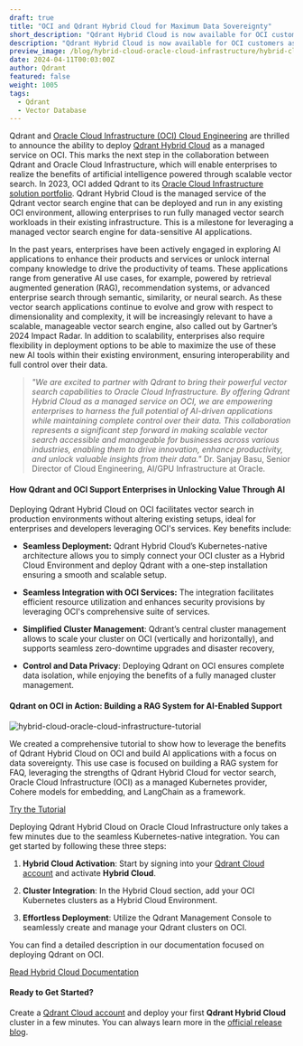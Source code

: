 ```yaml
---
draft: true
title: "OCI and Qdrant Hybrid Cloud for Maximum Data Sovereignty"
short_description: "Qdrant Hybrid Cloud is now available for OCI customers as a managed vector search engine for data-sensitive AI apps." 
description: "Qdrant Hybrid Cloud is now available for OCI customers as a managed vector search engine for data-sensitive AI apps."
preview_image: /blog/hybrid-cloud-oracle-cloud-infrastructure/hybrid-cloud-oracle-cloud-infrastructure.png
date: 2024-04-11T00:03:00Z
author: Qdrant
featured: false
weight: 1005
tags:
  - Qdrant
  - Vector Database
---
```


Qdrant and [Oracle Cloud Infrastructure (OCI) Cloud Engineering](https://www.oracle.com/cloud/) are thrilled to announce the ability to deploy [Qdrant Hybrid Cloud](/hybrid-cloud/) as a managed service on OCI. This marks the next step in the collaboration between Qdrant and Oracle Cloud Infrastructure, which will enable enterprises to realize the benefits of artificial intelligence powered through scalable vector search. In 2023, OCI added Qdrant to its [Oracle Cloud Infrastructure solution portfolio](https://blogs.oracle.com/cloud-infrastructure/post/vecto-database-qdrant-support-oci-kubernetes). Qdrant Hybrid Cloud is the managed service of the Qdrant vector search engine that can be deployed and run in any existing OCI environment, allowing enterprises to run fully managed vector search workloads in their existing infrastructure. This is a milestone for leveraging a managed vector search engine for data-sensitive AI applications.

In the past years, enterprises have been actively engaged in exploring AI applications to enhance their products and services or unlock internal company knowledge to drive the productivity of teams. These applications range from generative AI use cases, for example, powered by retrieval augmented generation (RAG), recommendation systems, or advanced enterprise search through semantic, similarity, or neural search. As these vector search applications continue to evolve and grow with respect to dimensionality and complexity, it will be increasingly relevant to have a scalable, manageable vector search engine, also called out by Gartner’s 2024 Impact Radar. In addition to scalability, enterprises also require flexibility in deployment options to be able to maximize the use of these new AI tools within their existing environment, ensuring interoperability and full control over their data.

> *"We are excited to partner with Qdrant to bring their powerful vector search capabilities to Oracle Cloud Infrastructure. By offering Qdrant Hybrid Cloud as a managed service on OCI, we are empowering enterprises to harness the full potential of AI-driven applications while maintaining complete control over their data. This collaboration represents a significant step forward in making scalable vector search accessible and manageable for businesses across various industries, enabling them to drive innovation, enhance productivity, and unlock valuable insights from their data."* Dr. Sanjay Basu, Senior Director of Cloud Engineering, AI/GPU Infrastructure at Oracle. 

#### How Qdrant and OCI Support Enterprises in Unlocking Value Through AI

Deploying Qdrant Hybrid Cloud on OCI facilitates vector search in production environments without altering existing setups, ideal for enterprises and developers leveraging OCI's services. Key benefits include:

- **Seamless Deployment:** Qdrant Hybrid Cloud’s Kubernetes-native architecture allows you to simply connect your OCI cluster as a Hybrid Cloud Environment and deploy Qdrant with a one-step installation ensuring a smooth and scalable setup.

- **Seamless Integration with OCI Services:** The integration facilitates efficient resource utilization and enhances security provisions by leveraging OCI's comprehensive suite of services.

- **Simplified Cluster Management**: Qdrant’s central cluster management allows to scale your cluster on OCI (vertically and horizontally), and supports seamless zero-downtime upgrades and disaster recovery,

- **Control and Data Privacy**: Deploying Qdrant on OCI ensures complete data isolation, while enjoying the benefits of a fully managed cluster management.

#### Qdrant on OCI in Action: Building a RAG System for AI-Enabled Support

![hybrid-cloud-oracle-cloud-infrastructure-tutorial](/blog/hybrid-cloud-oracle-cloud-infrastructure/hybrid-cloud-oracle-cloud-infrastructure-tutorial.png)

We created a comprehensive tutorial to show how to leverage the benefits of Qdrant Hybrid Cloud on OCI and build AI applications with a focus on data sovereignty. This use case is focused on building a RAG system for FAQ, leveraging the strengths of Qdrant Hybrid Cloud for vector search, Oracle Cloud Infrastructure (OCI) as a managed Kubernetes provider, Cohere models for embedding, and LangChain as a framework. 

[Try the Tutorial](/documentation/tutorials/natural-language-search-oracle-cloud-infrastructure-cohere-langchain/)

Deploying Qdrant Hybrid Cloud on Oracle Cloud Infrastructure only takes a few minutes due to the seamless Kubernetes-native integration. You can get started by following these three steps:

1. **Hybrid Cloud Activation**: Start by signing into your [Qdrant Cloud account](https://qdrant.to/cloud) and activate **Hybrid Cloud**.

2. **Cluster Integration**: In the Hybrid Cloud section, add your OCI Kubernetes clusters as a Hybrid Cloud Environment.

3. **Effortless Deployment**: Utilize the Qdrant Management Console to seamlessly create and manage your Qdrant clusters on OCI.

You can find a detailed description in our documentation focused on deploying Qdrant on OCI.

[Read Hybrid Cloud Documentation](/documentation/hybrid-cloud/)

#### Ready to Get Started?

Create a [Qdrant Cloud account](https://cloud.qdrant.io/login) and deploy your first **Qdrant Hybrid Cloud** cluster in a few minutes. You can always learn more in the [official release blog](/blog/hybrid-cloud/). 
